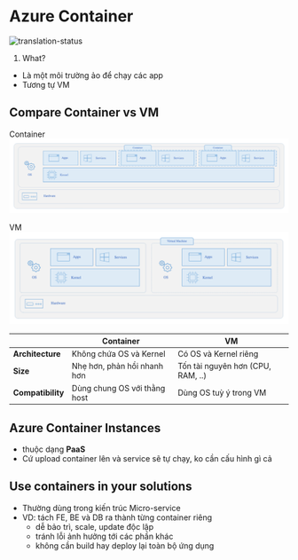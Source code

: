 # Azure Container
![translation-status](https://img.shields.io/badge/Status-done-green)

1. What?
-  Là một môi trường ảo để chạy các app
-  Tương tự VM

## Compare Container vs VM

Container
![container](./images/az_container_container.png)

VM
![vm](./images/az_container_vm.png)

|                   | Container                    | VM                                |
| ----------------- | ---------------------------- | --------------------------------- |
| **Architecture**  | Không chứa OS và Kernel      | Có OS và Kernel riêng             |
| **Size**          | Nhẹ hơn, phản hồi nhanh hơn  | Tốn tài nguyên hơn (CPU, RAM, ..) |
| **Compatibility** | Dùng chung OS với thằng host | Dùng OS tuỳ ý trong VM            |

## Azure Container Instances
- thuộc dạng **PaaS**
- Cứ upload container lên và service sẽ tự chạy, ko cần cấu hình gì cả

## Use containers in your solutions
- Thường dùng trong kiến trúc Micro-service
- VD: tách FE, BE và DB ra thành từng container riêng
  - dễ bảo trì, scale, update độc lập
  - tránh lỗi ảnh hưởng tới các phần khác
  - không cần build hay deploy lại toàn bộ ứng dụng